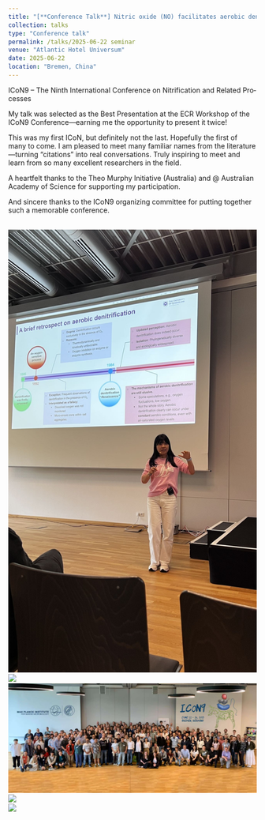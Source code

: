 ```yaml
---
title: "[**Conference Talk**] Nitric oxide (NO) facilitates aerobic denitrification via establishing a metabolically anoxic environment"
collection: talks
type: "Conference talk"
permalink: /talks/2025-06-22 seminar
venue: "Atlantic Hotel Universum"
date: 2025-06-22
location: "Bremen, China"
---
```


ICoN9 – The Ninth In­ter­na­tional Con­fer­ence on Ni­tri­fic­a­tion and Re­lated Pro­cesses

My talk was selected as the Best Presentation at the ECR Workshop of the ICoN9 Conference—earning me the opportunity to present it twice!

This was my first ICoN, but definitely not the last. Hopefully the first of many to come. I am pleased to meet many familiar names from the literature—turning “citations” into real conversations. Truly inspiring to meet and learn from so many excellent researchers in the field.

A heartfelt thanks to the Theo Murphy Initiative (Australia) and @ Australian Academy of Science for supporting my participation.

And sincere thanks to the ICoN9 organizing committee for putting together such a memorable conference.

<br/><img src='/images/ICON9.jpg'>
<br/><img src='/images/ICON9-2.jpg'>
<br/><img src='/images/ICON9-3.jpg'>
<br/><img src='/images/2ICON9-4.jpg'>
<br/><img src='/images/2ICON9-5.jpg'>
